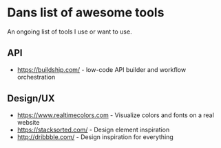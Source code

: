 # Dans list of awesome tools
An ongoing list of tools I use or want to use.


## API
* https://buildship.com/ - low-code API builder and workflow orchestration 

## Design/UX
* https://www.realtimecolors.com - Visualize colors and fonts on a real website
* https://stacksorted.com/ - Design element inspiration
* http://dribbble.com/ - Design inspiration for everything
